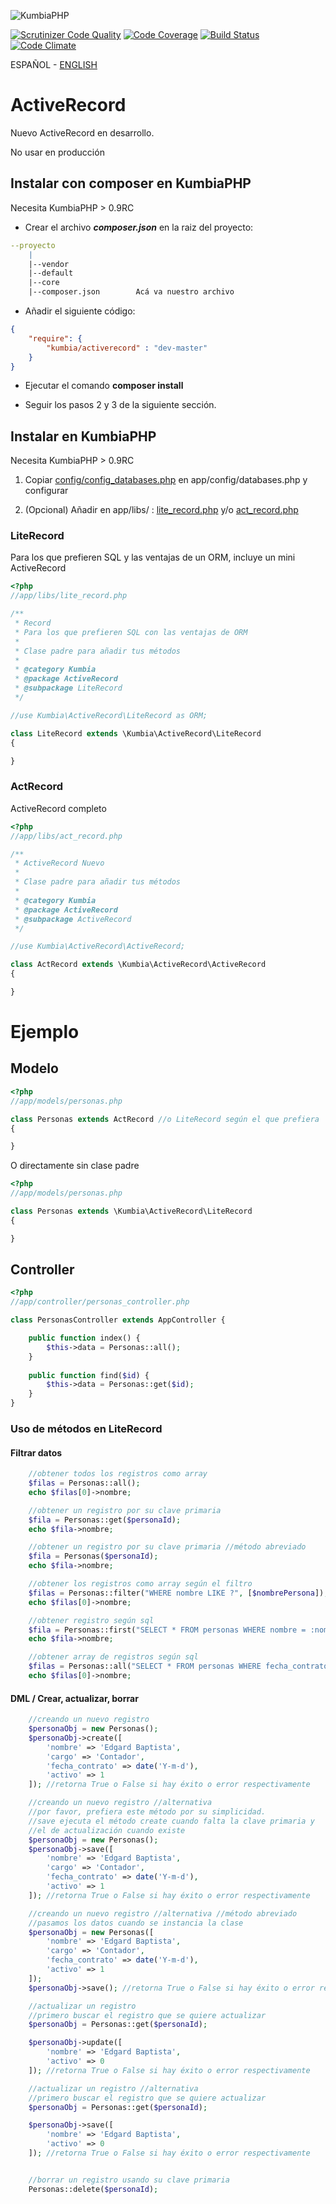 ![KumbiaPHP](https://proto.kumbiaphp.com/img/kumbiaphp.svg)

[![Scrutinizer Code Quality](https://scrutinizer-ci.com/g/KumbiaPHP/ActiveRecord/badges/quality-score.png?s=f7230602070a9e9605d46544197bcdac46166612)](https://scrutinizer-ci.com/g/KumbiaPHP/ActiveRecord/)
[![Code Coverage](https://scrutinizer-ci.com/g/KumbiaPHP/ActiveRecord/badges/coverage.png?s=58997633701e84050c0ebd5334f3eb1bb8b7ad42)](https://scrutinizer-ci.com/g/KumbiaPHP/ActiveRecord/)
[![Build Status](https://travis-ci.org/KumbiaPHP/ActiveRecord.png?branch=master)](https://travis-ci.org/KumbiaPHP/ActiveRecord)
[![Code Climate](https://codeclimate.com/github/KumbiaPHP/ActiveRecord/badges/gpa.svg)](https://codeclimate.com/github/KumbiaPHP/ActiveRecord)

ESPAÑOL - [ENGLISH](/README.en.md)

# ActiveRecord

Nuevo ActiveRecord en desarrollo.

No usar en producción

## Instalar con composer en KumbiaPHP

Necesita KumbiaPHP > 0.9RC

* Crear el archivo ***composer.json*** en la raiz del proyecto:

```yml
--proyecto  
    |  
    |--vendor  
    |--default  
    |--core  
    |--composer.json        Acá va nuestro archivo  
```

* Añadir el siguiente código:

```json
{
    "require": {
        "kumbia/activerecord" : "dev-master"
    }
}
```

* Ejecutar el comando **composer install**

* Seguir los pasos 2 y 3 de la siguiente sección.

## Instalar en KumbiaPHP

Necesita KumbiaPHP > 0.9RC

1. Copiar [config/config_databases.php](config/config_databases.php) en app/config/databases.php y configurar

2. (Opcional) Añadir en app/libs/ : [lite_record.php](#literecord) y/o [act_record.php](#actrecord)


### LiteRecord

Para los que prefieren SQL y las ventajas de un ORM, incluye un mini ActiveRecord

```php
<?php
//app/libs/lite_record.php

/**
 * Record 
 * Para los que prefieren SQL con las ventajas de ORM
 *
 * Clase padre para añadir tus métodos
 *
 * @category Kumbia
 * @package ActiveRecord
 * @subpackage LiteRecord
 */

//use Kumbia\ActiveRecord\LiteRecord as ORM;

class LiteRecord extends \Kumbia\ActiveRecord\LiteRecord
{

}
```

### ActRecord

ActiveRecord completo

```php
<?php
//app/libs/act_record.php

/**
 * ActiveRecord Nuevo
 *
 * Clase padre para añadir tus métodos
 *
 * @category Kumbia
 * @package ActiveRecord
 * @subpackage ActiveRecord
 */

//use Kumbia\ActiveRecord\ActiveRecord;

class ActRecord extends \Kumbia\ActiveRecord\ActiveRecord
{

}
```

# Ejemplo

## Modelo

```php
<?php
//app/models/personas.php

class Personas extends ActRecord //o LiteRecord según el que prefiera
{

}
```
O directamente sin clase padre
```php
<?php
//app/models/personas.php

class Personas extends \Kumbia\ActiveRecord\LiteRecord
{

}
```
## Controller

```php
<?php
//app/controller/personas_controller.php

class PersonasController extends AppController {

    public function index() {
        $this->data = Personas::all();
    }
    
    public function find($id) {
        $this->data = Personas::get($id);
    }
}
```
### Uso de métodos en LiteRecord

#### Filtrar datos

```php
    //obtener todos los registros como array
    $filas = Personas::all();
    echo $filas[0]->nombre;

    //obtener un registro por su clave primaria
    $fila = Personas::get($personaId);
    echo $fila->nombre;

    //obtener un registro por su clave primaria //método abreviado
    $fila = Personas($personaId);
    echo $fila->nombre;

    //obtener los registros como array según el filtro 
    $filas = Personas::filter("WHERE nombre LIKE ?", [$nombrePersona]);
    echo $filas[0]->nombre;

    //obtener registro según sql
    $fila = Personas::first("SELECT * FROM personas WHERE nombre = :nombre", [":nombre" => $nombrePersona]);
    echo $fila->nombre;

    //obtener array de registros según sql
    $filas = Personas::all("SELECT * FROM personas WHERE fecha_contrato >= ?", [$fechaContrato]);
    echo $filas[0]->nombre;
```

#### DML / Crear, actualizar, borrar
```php
    //creando un nuevo registro
    $personaObj = new Personas();
    $personaObj->create([
        'nombre' => 'Edgard Baptista',
        'cargo' => 'Contador',
        'fecha_contrato' => date('Y-m-d'),
        'activo' => 1
    ]); //retorna True o False si hay éxito o error respectivamente

    //creando un nuevo registro //alternativa
    //por favor, prefiera este método por su simplicidad. 
    //save ejecuta el método create cuando falta la clave primaria y 
    //el de actualización cuando existe
    $personaObj = new Personas();
    $personaObj->save([
        'nombre' => 'Edgard Baptista',
        'cargo' => 'Contador',
        'fecha_contrato' => date('Y-m-d'),
        'activo' => 1
    ]); //retorna True o False si hay éxito o error respectivamente

    //creando un nuevo registro //alternativa //método abreviado
    //pasamos los datos cuando se instancia la clase
    $personaObj = new Personas([
        'nombre' => 'Edgard Baptista',
        'cargo' => 'Contador',
        'fecha_contrato' => date('Y-m-d'),
        'activo' => 1
    ]);
    $personaObj->save(); //retorna True o False si hay éxito o error respectivamente

    //actualizar un registro
    //primero buscar el registro que se quiere actualizar
    $personaObj = Personas::get($personaId);

    $personaObj->update([
        'nombre' => 'Edgard Baptista',
        'activo' => 0
    ]); //retorna True o False si hay éxito o error respectivamente

    //actualizar un registro //alternativa
    //primero buscar el registro que se quiere actualizar
    $personaObj = Personas::get($personaId);

    $personaObj->save([
        'nombre' => 'Edgard Baptista',
        'activo' => 0
    ]); //retorna True o False si hay éxito o error respectivamente


    //borrar un registro usando su clave primaria
    Personas::delete($personaId);
    
```
